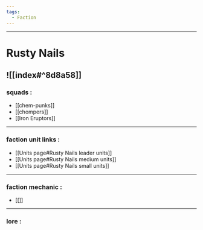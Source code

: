 ```yaml
---
tags:
  - Faction
---
```

---
# Rusty Nails

![[index#^8d8a58]]
---
### **squads :**
- [[chem-punks]]
- [[chompers]]
- [[Iron Eruptors]]

---
### **faction unit links :**
- [[Units page#Rusty Nails leader units]]
- [[Units page#Rusty Nails medium units]]
- [[Units page#Rusty Nails small units]]

---
### **faction mechanic :**
- [[]]
---
### **lore :**


